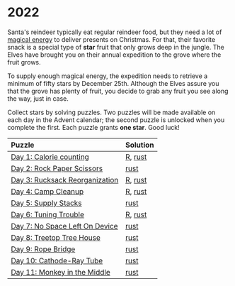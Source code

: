 # 2022

Santa's reindeer typically eat regular reindeer food, but they need a lot of [magical energy](https://adventofcode.com/2018/day/25) to deliver presents on Christmas. For that, their favorite snack is a special type of **star** fruit that only grows deep in the jungle. The Elves have brought you on their annual expedition to the grove where the fruit grows.

To supply enough magical energy, the expedition needs to retrieve a minimum of fifty stars by December 25th. Although the Elves assure you that the grove has plenty of fruit, you decide to grab any fruit you see along the way, just in case.

Collect stars by solving puzzles. Two puzzles will be made available on each day in the Advent calendar; the second puzzle is unlocked when you complete the first. Each puzzle grants **one star**. Good luck!

| Puzzle                                           | Solution                                             |
|:-------------------------------------------------|:-----------------------------------------------------|
| [Day 1: Calorie counting](./01/README.md)        | [R](./01/R/README.md), [rust](./01/rust/src/main.rs) |
| [Day 2: Rock Paper Scissors](./02/README.md)     | [rust](./02/rust/src/main.rs)                        |
| [Day 3: Rucksack Reorganization](./03/README.md) | [R](./03/R/main.R), [rust](./03/rust/src/main.rs)    |
| [Day 4: Camp Cleanup](./04/README.md)            | [R](./04/R/main.R), [rust](./04/rust/src/main.rs)    |
| [Day 5: Supply Stacks](./05/README.md)           | [rust](./05/rust/src/main.rs)                        |
| [Day 6: Tuning Trouble](./06/README.md)          | [R](./06/R/main.R), [rust](./06/rust/src/main.rs)    |
| [Day 7: No Space Left On Device](./07/README.md) | [rust](./07/rust/src/main.rs)                        |
| [Day 8: Treetop Tree House](./08/README.md)      | [rust](./08/rust/src/main.rs)                        |
| [Day 9:  Rope Bridge](./09/README.md)            | [rust](./09/rust/src/main.rs)                        |
| [Day 10: Cathode-Ray Tube](./10/README.md)       | [rust](./10/rust/src/main.rs)                        |
| [Day 11: Monkey in the Middle](./11/README.md)   | [rust](./11/rust/src/main.rs)                        |
